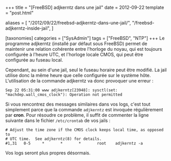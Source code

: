 +++
title = "[FreeBSD] adjkerntz dans une jail"
date = 2012-09-22
template = "post.html"

aliases = [
  "/2012/09/22/freebsd-adjkerntz-dans-une-jail/",
  "/freebsd-adjkerntz-inside-jail",
]

[taxonomies]
categories = ["SysAdmin"]
tags = ["FreeBSD", "NTP"]
+++
Le programme adjkerntz (installé par défaut sous FreeBSD) permet de maintenir
une relation cohérente entre l'horloge du noyau, qui est toujours configurée à
l'heure UTC, et l'horloge locale CMOS, qui peut être configurée au fuseau local.

Cependant, au sein d'une jail, seul le fuseau horaire peut être modifié. La jail
utilise donc la même heure que celle configurée sur le système hôte.
L'utilisation de la commande adjkerntz va donc provoquer une erreur :

```
Sep 22 05:31:00 www adjkerntz[23948]: sysctl(set: "machdep.wall_cmos_clock"): Operation not permitted
```

Si vous rencontrez des messages similaires dans vos logs, c'est tout simplement
parce que la commande `adjkerntz` est invoquée régulièrement par **cron**. Pour
résoudre ce problème, il suffit de commenter la ligne suivante dans le fichier
`/etc/crontab` de vos jails :

```
# Adjust the time zone if the CMOS clock keeps local time, as opposed to
# UTC time.  See adjkerntz(8) for details.
#1,31   0-5     *       *       *       root    adjkerntz -a
```

Vos logs seront plus propres désormais.
